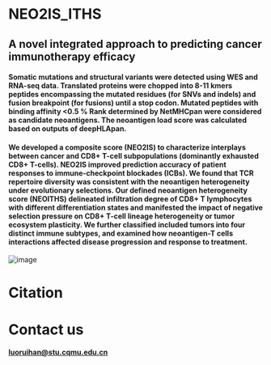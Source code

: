 # NEO2IS_ITHS
## A novel integrated approach to predicting cancer immunotherapy efficacy
#### Somatic mutations and structural variants were detected using WES and RNA-seq data. Translated proteins were chopped into 8-11 kmers peptides encompassing the mutated residues (for SNVs and indels) and fusion breakpoint (for fusions) until a stop codon. Mutated peptides with binding affinity <0.5 % Rank determined by NetMHCpan were considered as candidate neoantigens. The neoantigen load score was calculated based on outputs of deepHLApan. 

#### We developed a composite score (NEO2IS) to characterize interplays between cancer and CD8+ T-cell subpopulations (dominantly exhausted CD8+ T-cells). NEO2IS improved prediction accuracy of patient responses to immune-checkpoint blockades (ICBs). We found that TCR repertoire diversity was consistent with the neoantigen heterogeneity under evolutionary selections. Our defined neoantigen heterogeneity score (NEOITHS) delineated infiltration degree of CD8+ T lymphocytes with different differentiation states and manifested the impact of negative selection pressure on CD8+ T-cell lineage heterogeneity or tumor ecosystem plasticity. We further classified included tumors into four distinct immune subtypes, and examined how neoantigen-T cells interactions affected disease progression and response to treatment. 

![image](https://user-images.githubusercontent.com/126743171/222443982-7a4fea55-8bbd-4b7f-b414-d148b92ebc79.png)

# Citation

# Contact us
#### luoruihan@stu.cqmu.edu.cn
